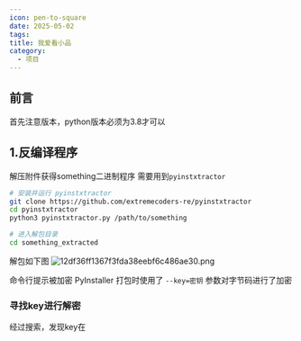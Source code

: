 ```yaml
---
icon: pen-to-square
date: 2025-05-02
tags: 
title: 我爱看小品
category:
  - 项目
---
```

## 前言
首先注意版本，python版本必须为3.8才可以
## 1.反编译程序


解压附件获得something二进制程序
需要用到`pyinstxtractor`
```bash
# 安装并运行 pyinstxtractor
git clone https://github.com/extremecoders-re/pyinstxtractor
cd pyinstxtractor
python3 pyinstxtractor.py /path/to/something

# 进入解包目录
cd something_extracted
```


解包如下图
![12df36ff1367f3fda38eebf6c486ae30.png](https://cdn.jsdelivr.net/gh/fakeppa/blog-img/12df36ff1367f3fda38eebf6c486ae30.png)

命令行提示被加密
PyInstaller 打包时使用了 `--key=密钥` 参数对字节码进行了加密
### 寻找key进行解密
经过搜索，发现key在
